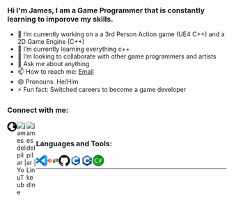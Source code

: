 ### Hi I'm James, I am a Game Programmer that is constantly learning to imporove my skills.



- 🔭 I’m currently working on a a 3rd Person Action game (UE4 C++) and a 2D Game Engine (C++)
- 🌱 I’m currently learning everything c++
- 👯 I’m looking to collaborate with other game programmers and artists
- 💬 Ask me about anything
- 📫 How to reach me: [Email](jamesdelpilar@outlook.com)
- 😄 Pronouns: He/Him
- ⚡ Fun fact: Switched careers to become a game developer

### Connect with me:

[<img align="left" alt="jamesdeelpilar.com" width="22px" src="https://raw.githubusercontent.com/iconic/open-iconic/master/svg/globe.svg" />][website]
[<img align="left" alt="jamesdelpilar | YouTube" width="22px" src="https://cdn.jsdelivr.net/npm/simple-icons@v3/icons/youtube.svg" />][youtube]
[<img align="left" alt="jamesdelpilar | LinkedIn" width="22px" src="https://cdn.jsdelivr.net/npm/simple-icons@v3/icons/linkedin.svg" />][linkedin]

<br />

### Languages and Tools:

<img align="left" alt="Visual Studio Code" width="26px" src="https://raw.githubusercontent.com/github/explore/80688e429a7d4ef2fca1e82350fe8e3517d3494d/topics/visual-studio-code/visual-studio-code.png" />
<img align="left" alt="Git" width="26px" src="https://raw.githubusercontent.com/github/explore/80688e429a7d4ef2fca1e82350fe8e3517d3494d/topics/git/git.png" />
<img align="left" alt="GitHub" width="26px" src="https://raw.githubusercontent.com/github/explore/78df643247d429f6cc873026c0622819ad797942/topics/github/github.png" />
<img align="left" alt="c" width="26px" src="https://raw.githubusercontent.com/github/explore/f3e22f0dca2be955676bc70d6214b95b13354ee8/topics/c/c.png" />
<img align="left" alt="c++" width="26px" src="https://raw.githubusercontent.com/github/explore/f3e22f0dca2be955676bc70d6214b95b13354ee8/topics/cpp/cpp.png" />
<img align="left" alt="c++" width="26px" src="https://raw.githubusercontent.com/github/explore/f3e22f0dca2be955676bc70d6214b95b13354ee8/topics/csharp/csharp.png" />
<br />

---

[website]: https://jamesdelpilar.com
[youtube]: https://www.youtube.com/channel/UCnn0OXUbr5ImEn_VKjjGNDA/videos
[linkedin]: https://www.linkedin.com/in/jamesdelpilar/

